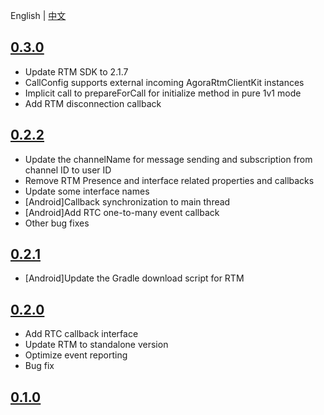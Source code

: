 
English | [中文](CHANGELOG.zh.md)

## [0.3.0](https://github.com/AgoraIO-Community/CallAPI/releases/tag/0.3.0)

- Update RTM SDK to 2.1.7
- CallConfig supports external incoming AgoraRtmClientKit instances
- Implicit call to prepareForCall for initialize method in pure 1v1 mode
- Add RTM disconnection callback

## [0.2.2](https://github.com/AgoraIO-Community/CallAPI/releases/tag/0.2.2)

- Update the channelName for message sending and subscription from channel ID to user ID
- Remove RTM Presence and interface related properties and callbacks
- Update some interface names
- [Android]Callback synchronization to main thread
- [Android]Add RTC one-to-many event callback
- Other bug fixes
  
## [0.2.1](https://github.com/AgoraIO-Community/CallAPI/releases/tag/0.2.1)

- [Android]Update the Gradle download script for RTM

## [0.2.0](https://github.com/AgoraIO-Community/CallAPI/releases/tag/0.2.0)

- Add RTC callback interface
- Update RTM to standalone version
- Optimize event reporting
- Bug fix

## [0.1.0](https://github.com/AgoraIO-Community/CallAPI/releases/tag/0.1.0)


